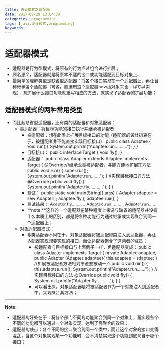 ```yaml
---
title: 设计模式之适配器
date: 2017-08-29 13:04:38
categories: programming
tags: [java,设计模式,programming]
keywords: 
---
```


#  适配器模式
> 
- 适配器是行为型模式，将原有的行为经过组合进行扩展；
- 顾名思义，适配器就是将原本不适的接口或功能适配到目标对象上。
- 最简单的理解类型是缺省型适配器：将各个接口实现在一个适配器上，再让目标继承这个适配器（可省，直接用这个适配器new出对象来也一样可以实现），想扩展什么接口功能就重写相应的方法，就实现了适配器的扩展功能；<!--more-->

## 适配器模式的两种常用类型 ##
- 而比起缺省型适配器，还有类的适配器和对象适配器：
	- 类适配器：将目标功能的接口执行并继承被适配者
		- 被适配者：想在此类上扩展目标接口的功能（适配器的设计初衷在于，被适配者并不能直接实现目标接口）
				public class Adaptee {
					void run(){
						System.out.println("Adaptee.run..........");
					}
				}
		- 目标接口：
				public interface Target {
					void fly();
				}
		- 适配器：
				public class Adapter extends Adaptee implements Target {
					@Override//继承父类被适配者，并能方便地扩展其方法
					public void run() {
						super.run();
						System.out.println("Adapter.run.......");
					}
					//实现目标接口的方法
					@Override
					public void fly() {
						System.out.println("Adapter.fly...........");
					}
				}
		- 测试：
				public static void main(String[] args) {
					Adapter adaptee = new Adapter();
					adaptee.fly();
					adaptee.run();
				}
		- 测试结果：
				Adapter.fly...........
				Adaptee.run..........
				Adapter.run.......
		- **note:**这样的一个适配器在某种程度上来说与缺省的适配器并没有什么本质上的区别，都是将各种功能行为通过继承或实现聚合到同一个适配器上；
	- 对象适配器模式：
		- 与类适配器不同在于，对象适配器将被适配的类注入到适配器，再让适配器实现想要实现的接口，而让适配器聚合了这两者的成员；
			- 被适配者与目标接口与上面例子一样，但适配器变成：
					public class Adapter implements Target {
						private Adaptee adaptee;
						public Adapter (Adaptee adaptee){
							this.adaptee = adaptee;
						}
						//扩展被适配者方法相对来说要被动一点
						public void run() {
							this.adaptee.run();
							System.out.println("Adapter.run.......");
						}
						//实现目标接口的方法
						@Override
						public void fly() {
							System.out.println("Adapter.fly...........");
						}
					}
			- 可以看出来，对象适配器是将被适配者作为一个对象注入到适配者中，实现聚合其方法；


----------
**Note:**
- 适配器的好处在于：将各个部门不同的功能聚合到同一个对象上，而实现各个不同的功能都可以通过一个对象实现，达到了高聚合的效果；
- 适配器的缺点：各个不同的接口聚合到同一个类中，而让这个对象的接口变得混乱，当这个对象实现某一个功能时，会不清楚实现这个功能到底来自于哪个接口；